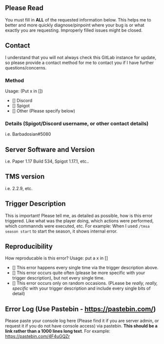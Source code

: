## Please Read
You must fill in **ALL** of the requested information below. This helps me to better and more quickly diagnose/pinpoint where your bug is or what exactly you are requesting. Improperly filled issues might be closed.

## Contact
I understand that you will not always check this GitLab instance for update, so please provide a contact method for me to contact you if I have further questions/concerns.
### Method
Usage: (Put x in [])
- [] Discord
- [] Spigot
- [] Other (Please specify below)

### Details (Spigot/Discord username, or other contact details)
i.e. Barbadosian#5080

## Server Software and Version
i.e. Paper 1.17 Build 534, Spigot 1.17.1, etc..

## TMS version
i.e. 2.2.9, etc.

## Trigger Description
This is important! Please tell me, as detailed as possible, how is this error triggered. Like what was the player doing, which actions were performed, which commannds were executed, etc.
For example: When I used `/tmsa season start` to start the season, it shows internal error.

## Reproducibility
How reproducable is this error? Usage: put a x in []
- [] This error happens every single time via the trigger description above.
- [] This error occurs quite often (please be more specific with your trigger description), but not every single time.
- [] This error occurs only on random occasions. (PLease be *really, really, specific* with your trigger description and include every single bits of detail)

## Error Log (Use Pastebin - https://pastebin.com/)
Please paste your console log here (Please find it if you are server admin, or request it if you do not have console access) via pastebin. **This should be a link rather than a 1000 lines long text**.
For example: https://pastebin.com/4F4uGQZr